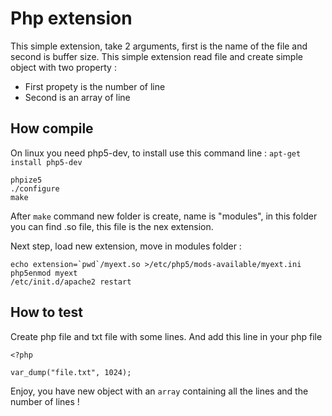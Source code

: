 # Php extension

This simple extension, take 2 arguments, first is the name of the file and second is buffer size.
This simple extension read file and create simple object with two property :
- First propety is the number of line
- Second is an array of line

## How compile

On linux you need php5-dev, to install use this command line : `apt-get install php5-dev`
```
phpize5
./configure
make
```

After `make` command new folder is create, name is "modules", in this folder you can find .so file, this file is the nex extension.

Next step, load new extension, move in modules folder :
```
echo extension=`pwd`/myext.so >/etc/php5/mods-available/myext.ini
php5enmod myext
/etc/init.d/apache2 restart
```

## How to test

Create php file and txt file with some lines. And add this line in your php file
```
<?php

var_dump("file.txt", 1024);
```

Enjoy, you have new object with an `array` containing all the lines and the number of lines !


